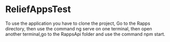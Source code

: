 # ReliefAppsTest

To use the application you have to clone the project,
Go to the Rapps directory,
then use the command ng serve on one terminal,
then open another terminal,go to the RappsApi folder and use the command npm start.
